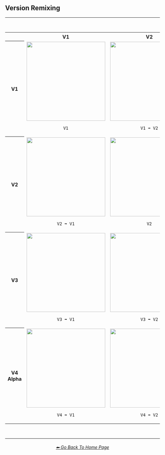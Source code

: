 <h2>Version Remixing</h2>

<hr><!--------------->

<br>

<div align="center">


<table>
	<tr align=center valign=middle>
		<th></th>
		<th>V1</th>
		<th>V2</th>
		<th>V3</th>
		<th>V4 Alpha</th>
	</tr>
	<tr align=center valign=middle>
		<th>V1</th>
		<td><img src="https://github.com/willwulfken/MidJourney-Styles-and-Keywords-Reference/blob/main/Images/Comparison_Page_Images/Version_Remixing/MJ_V1/Galaxy_V1_(1).png?raw=true" width="256" /><p><code>V1</code></p></td>
		<td><img src="https://github.com/willwulfken/MidJourney-Styles-and-Keywords-Reference/blob/main/Images/Comparison_Page_Images/Version_Remixing/MJ_V1/Galaxy_V1_V2_(1).png?raw=true" width="256" /><p><code>V1 ➡ V2</code></p></td>
		<td><img src="https://github.com/willwulfken/MidJourney-Styles-and-Keywords-Reference/blob/main/Images/Comparison_Page_Images/Version_Remixing/MJ_V1/Galaxy_V1_V3_(2).png?raw=true" width="256" /><p><code>V1 ➡ V3</code></p></td>
		<td><img src="https://github.com/willwulfken/MidJourney-Styles-and-Keywords-Reference/blob/main/Images/Comparison_Page_Images/Version_Remixing/MJ_V1/Galaxy_V1_V4_(1).png?raw=true" width="256" /><p><code>V1 ➡ V4</code></p></td>
	</tr>
	<tr align=center valign=middle>
		<th>V2</th>
		<td><img src="https://github.com/willwulfken/MidJourney-Styles-and-Keywords-Reference/blob/main/Images/Comparison_Page_Images/Version_Remixing/MJ_V2/Galaxy_V2_V1_(1).png?raw=true" width="256" /><p><code>V2 ➡ V1</code></p></td>
		<td><img src="https://github.com/willwulfken/MidJourney-Styles-and-Keywords-Reference/blob/main/Images/Comparison_Page_Images/Version_Remixing/MJ_V2/Galaxy_V2_(4).png?raw=true" width="256" /><p><code>V2</code></p></td>
		<td><img src="https://github.com/willwulfken/MidJourney-Styles-and-Keywords-Reference/blob/main/Images/Comparison_Page_Images/Version_Remixing/MJ_V2/Galaxy_V2_V3_(1).png?raw=true" width="256" /><p><code>V2 ➡ V3</code></p></td>
		<td><img src="https://github.com/willwulfken/MidJourney-Styles-and-Keywords-Reference/blob/main/Images/Comparison_Page_Images/Version_Remixing/MJ_V2/Galaxy_V2_V4_(2).png?raw=true" width="256" /><p><code>V2 ➡ V4</code></p></td>
	</tr>
	<tr align=center valign=middle>
		<th>V3</th>
		<td><img src="https://github.com/willwulfken/MidJourney-Styles-and-Keywords-Reference/blob/main/Images/Comparison_Page_Images/Version_Remixing/MJ_V3/Galaxy_V3_V1_(1).png?raw=true" width="256" /><p><code>V3 ➡ V1</code></p></td>
		<td><img src="https://github.com/willwulfken/MidJourney-Styles-and-Keywords-Reference/blob/main/Images/Comparison_Page_Images/Version_Remixing/MJ_V3/Galaxy_V3_V2_(1).png?raw=true" width="256" /><p><code>V3 ➡ V2</code></p></td>
		<td><img src="https://github.com/willwulfken/MidJourney-Styles-and-Keywords-Reference/blob/main/Images/Comparison_Page_Images/Version_Remixing/MJ_V3/Galaxy_V3_(3).png?raw=true" width="256" /><p><code>V3</code></p></td>
		<td><img src="https://github.com/willwulfken/MidJourney-Styles-and-Keywords-Reference/blob/main/Images/Comparison_Page_Images/Version_Remixing/MJ_V3/Galaxy_V3_V4_(3).png?raw=true" width="256" /><p><code>V3 ➡ V4</code></p></td>
	</tr>
	<tr align=center valign=middle>
		<th>V4 Alpha</th>
		<td><img src="https://github.com/willwulfken/MidJourney-Styles-and-Keywords-Reference/blob/main/Images/Comparison_Page_Images/Version_Remixing/MJ_V4_Alpha/Galaxy_V4_V1_(4).png?raw=true" width="256" /><p><code>V4 ➡ V1</code></p></td>
		<td><img src="https://github.com/willwulfken/MidJourney-Styles-and-Keywords-Reference/blob/main/Images/Comparison_Page_Images/Version_Remixing/MJ_V4_Alpha/Galaxy_V4_V2_(4).png?raw=true" width="256" /><p><code>V4 ➡ V2</code></p></td>
		<td><img src="https://github.com/willwulfken/MidJourney-Styles-and-Keywords-Reference/blob/main/Images/Comparison_Page_Images/Version_Remixing/MJ_V4_Alpha/Galaxy_V4_V3_(2).png?raw=true" width="256" /><p><code>V4 ➡ V3</code></p></td>
		<td><img src="https://github.com/willwulfken/MidJourney-Styles-and-Keywords-Reference/blob/main/Images/Comparison_Page_Images/Version_Remixing/MJ_V4_Alpha/Galaxy_V4_(2).png?raw=true" width="256" /><p><code>V4</code></p></td>
	</tr>
</table>

</div>


<br>

<hr><!--------------->
<div align="center">
<h6><a href="https://github.com/willwulfken/MidJourney-Styles-and-Keywords-Reference/blob/main/README.md">⬅ Go Back To Home Page</a></h6>
</div>